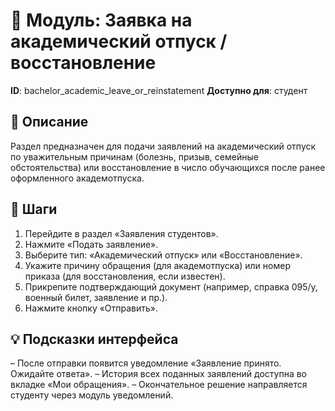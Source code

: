 # 📘 Модуль: Заявка на академический отпуск / восстановление
**ID**: bachelor_academic_leave_or_reinstatement
**Доступно для**: студент

## 📝 Описание
Раздел предназначен для подачи заявлений на академический отпуск по уважительным причинам (болезнь, призыв, семейные обстоятельства) или восстановление в число обучающихся после ранее оформленного академотпуска.

## 🩜 Шаги
1. Перейдите в раздел «Заявления студентов».
2. Нажмите «Подать заявление».
3. Выберите тип: «Академический отпуск» или «Восстановление».
4. Укажите причину обращения (для академотпуска) или номер приказа (для восстановления, если известен).
5. Прикрепите подтверждающий документ (например, справка 095/у, военный билет, заявление и пр.).
6. Нажмите кнопку «Отправить».

## 💡 Подсказки интерфейса
– После отправки появится уведомление «Заявление принято. Ожидайте ответа».
– История всех поданных заявлений доступна во вкладке «Мои обращения».
– Окончательное решение направляется студенту через модуль уведомлений.
